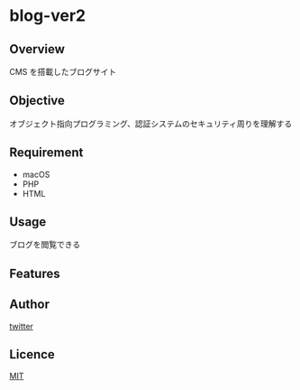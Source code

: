 # blog-ver2

## Overview

CMS を搭載したブログサイト

## Objective

オブジェクト指向プログラミング、認証システムのセキュリティ周りを理解する

## Requirement

- macOS
- PHP
- HTML

## Usage

ブログを閲覧できる

## Features

## Author

[twitter](https://twitter.com)

## Licence

[MIT](https://......)
